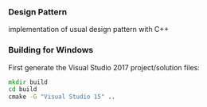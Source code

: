 ### Design Pattern

implementation of usual design pattern with C++

### Building for Windows

First generate the Visual Studio 2017 project/solution files:

```cmd
mkdir build
cd build
cmake -G "Visual Studio 15" ..
```
